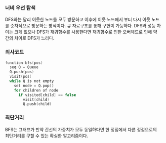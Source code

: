 ### 너비 우선 탐색
DFS와는 달리 이웃한 노드를 모두 방문하고 이후에 이웃 노드에서 부터 다시 이웃 노드를 순차적으로 방문하는 방식이다. 큐 자료구조를 통해 구현이 가능하다. DFS와 성능 차이는
크게 없으나 DFS가 재귀함수를 사용한다면 재귀함수로 인한 오버헤드로 인해 약간의 차이로 DFS가 느리다. 

### 의사코드
```c
function bfs(pos)
  seq Q = Queue
  Q.push(pos)
  visit(pos)
  while Q is not empty
    set node = Q.pop()
    for children of node
      if visited[child] == false
        visit(child) 
        Q.push(child)
```

### 최단거리
BFS는 그래프가 만약 간선의 가중치가 모두 동일하다면 한 정점에서 다른 정점으로의 최단거리를 구할 수 있는 확실한 알고리즘이다. 
